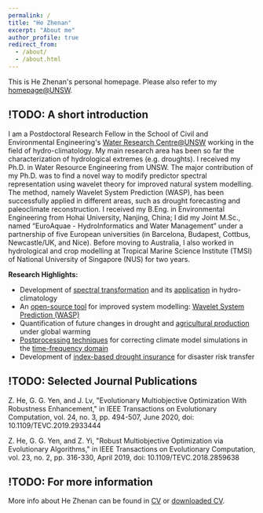 ```yaml
---
permalink: /
title: "He Zhenan"
excerpt: "About me"
author_profile: true
redirect_from: 
  - /about/
  - /about.html
---
```


This is He Zhenan's personal homepage. Please also refer to my [homepage@UNSW](https://www.unsw.edu.au/staff/ze-jiang). 

## !TODO: A short introduction
I am a Postdoctoral Research Fellow in the School of Civil and Environmental Engineering's [Water Research Centre@UNSW](https://www.wrc.unsw.edu.au/) working in the field of hydro-climatology. My main research area has been so far the characterization of hydrological extremes (e.g. droughts). I received my Ph.D. in Water Resource Engineering from UNSW.  The major contribution of my Ph.D. was to find a novel way to modify predictor spectral representation using wavelet theory for improved natural system modelling. The method, namely Wavelet System Prediction (WASP), has been successfully applied in different areas, such as drought forecasting and paleoclimate reconstruction. I received my B.Eng. in Environmental Engineering from Hohai University, Nanjing, China; I did my Joint M.Sc., named “EuroAquae - HydroInformatics and Water Management” under a partnership of five European universities (in Barcelona, Budapest, Cottbus, Newcastle/UK, and Nice). Before moving to Australia, I also worked in hydrological and crop modelling at Tropical Marine Science Institute (TMSI) of National University of Singapore (NUS) for two years.

<b>Research Highlights:</b>
* Development of [spectral transformation](https://doi.org/10.1029/2019WR026962) and its [application](https://doi.org/10.1016/j.jhydrol.2021.126816) in hydro-climatology
* An [open-source tool](https://cran.r-project.org/web/packages/WASP/index.html) for improved system modelling: [Wavelet System Prediction (WASP)](https://doi.org/10.1016/j.envsoft.2020.104907)
* Quantification of future changes in drought and [agricultural production](https://doi.org/10.1007/s00704-018-2617-z) under global warming
* [Postprocessing techniques](https://doi.org/10.1029/2021GL092953) for correcting climate model simulations in the [time-frequency domain](https://doi.org/10.1029/2022GL100550)
* Development of [index-based drought insurance](https://doi.org/10.1108/AFR-02-2020-0020) for disaster risk transfer

## !TODO: Selected Journal Publications
Z. He, G. G. Yen, and J. Lv, "Evolutionary Multiobjective Optimization With Robustness Enhancement," in IEEE Transactions on Evolutionary Computation, vol. 24, no. 3, pp. 494-507, June 2020, doi: 10.1109/TEVC.2019.2933444

Z. He, G. G. Yen, and Z. Yi, "Robust Multiobjective Optimization via Evolutionary Algorithms," in IEEE Transactions on Evolutionary Computation, vol. 23, no. 2, pp. 316-330, April 2019, doi: 10.1109/TEVC.2018.2859638

## !TODO: For more information
More info about He Zhenan can be found in [CV](https://KaminZZZ.github.io/cv/) or [downloaded CV](http://KaminZZZ.github.io/files/CV_ZeJIANG.pdf).
